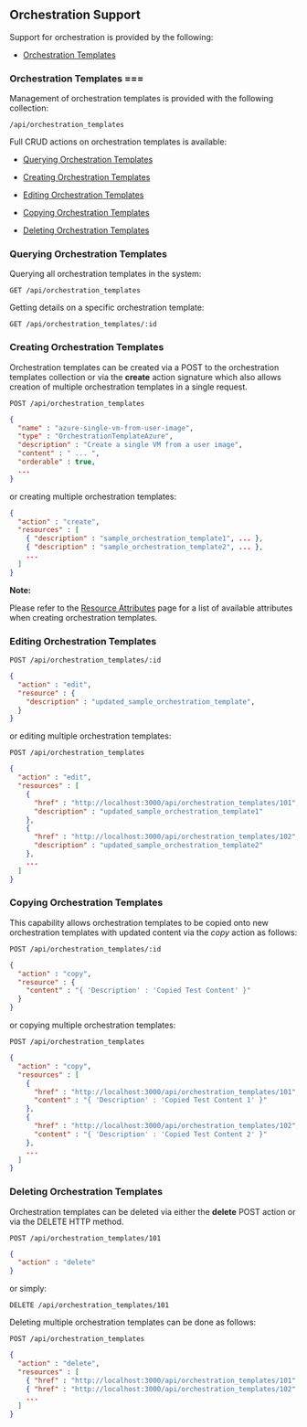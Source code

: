 ---
---

## Orchestration Support

Support for orchestration is provided by the following:

  - [Orchestration Templates](#orchestration-templates)

### Orchestration Templates ===

Management of orchestration templates is provided with the following
collection:

``` data
/api/orchestration_templates
```

Full CRUD actions on orchestration templates is available:

  - [Querying Orchestration
    Templates](#querying-orchestration-templates)

  - [Creating Orchestration
    Templates](#creating-orchestration-templates)

  - [Editing Orchestration Templates](#editing-orchestration-templates)

  - [Copying Orchestration Templates](#copying-orchestration-templates)

  - [Deleting Orchestration
    Templates](#deleting-orchestration-templates)

### Querying Orchestration Templates

Querying all orchestration templates in the system:

    GET /api/orchestration_templates

Getting details on a specific orchestration template:

    GET /api/orchestration_templates/:id

### Creating Orchestration Templates

Orchestration templates can be created via a POST to the orchestration
templates collection or via the **create** action signature which also
allows creation of multiple orchestration templates in a single request.

    POST /api/orchestration_templates

``` json
{
  "name" : "azure-single-vm-from-user-image",
  "type" : "OrchestrationTemplateAzure",
  "description" : "Create a single VM from a user image",
  "content" : " ... ",
  "orderable" : true,
  ...
}
```

or creating multiple orchestration templates:

``` json
{
  "action" : "create",
  "resources" : [
    { "description" : "sample_orchestration_template1", ... },
    { "description" : "sample_orchestration_template2", ... },
    ...
  ]
}
```

**Note:**

Please refer to the [Resource
Attributes](../appendices/resource_attributes.html#orchestration_templates)
page for a list of available attributes when creating orchestration
templates.

</div>

### Editing Orchestration Templates

    POST /api/orchestration_templates/:id

``` json
{
  "action" : "edit",
  "resource" : {
    "description" : "updated_sample_orchestration_template",
  }
}
```

or editing multiple orchestration templates:

    POST /api/orchestration_templates

``` json
{
  "action" : "edit",
  "resources" : [
    {
      "href" : "http://localhost:3000/api/orchestration_templates/101",
      "description" : "updated_sample_orchestration_template1"
    },
    {
      "href" : "http://localhost:3000/api/orchestration_templates/102",
      "description" : "updated_sample_orchestration_template2"
    },
    ...
  ]
}
```

### Copying Orchestration Templates

This capability allows orchestration templates to be copied onto new
orchestration templates with updated content via the *copy* action as
follows:

    POST /api/orchestration_templates/:id

``` json
{
  "action" : "copy",
  "resource" : {
    "content" : "{ 'Description' : 'Copied Test Content' }"
  }
}
```

or copying multiple orchestration templates:

    POST /api/orchestration_templates

``` json
{
  "action" : "copy",
  "resources" : [
    {
      "href" : "http://localhost:3000/api/orchestration_templates/101",
      "content" : "{ 'Description' : 'Copied Test Content 1' }"
    },
    {
      "href" : "http://localhost:3000/api/orchestration_templates/102",
      "content" : "{ 'Description' : 'Copied Test Content 2' }"
    },
    ...
  ]
}
```

### Deleting Orchestration Templates

Orchestration templates can be deleted via either the **delete** POST
action or via the DELETE HTTP method.

    POST /api/orchestration_templates/101

``` json
{
  "action" : "delete"
}
```

or simply:

    DELETE /api/orchestration_templates/101

Deleting multiple orchestration templates can be done as follows:

    POST /api/orchestration_templates

``` json
{
  "action" : "delete",
  "resources" : [
    { "href" : "http://localhost:3000/api/orchestration_templates/101" },
    { "href" : "http://localhost:3000/api/orchestration_templates/102" },
    ...
  ]
}
```
